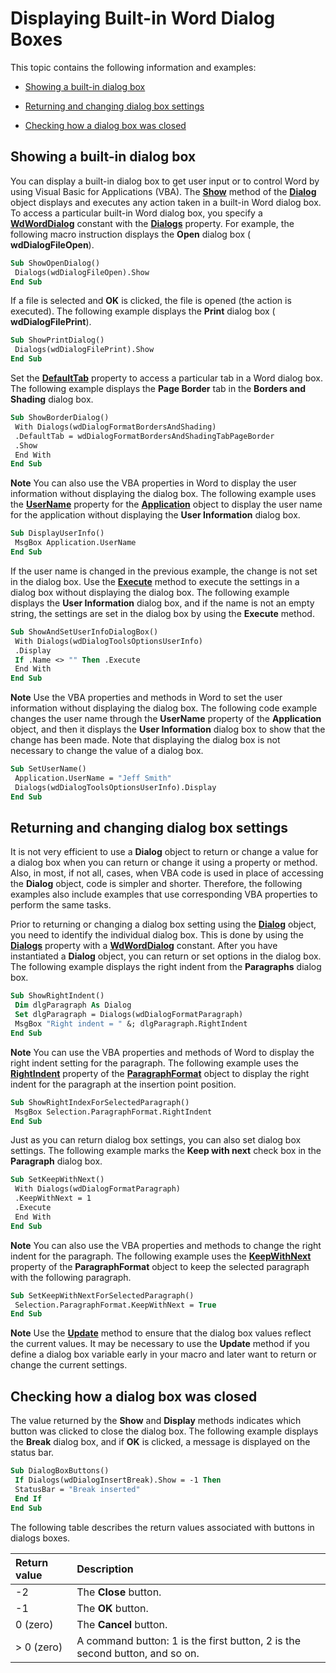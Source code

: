 
# Displaying Built-in Word Dialog Boxes

This topic contains the following information and examples:


-  [Showing a built-in dialog box](#item1)
    
-  [Returning and changing dialog box settings](#item2)
    
-  [Checking how a dialog box was closed](#item4)
    

## Showing a built-in dialog box

You can display a built-in dialog box to get user input or to control Word by using Visual Basic for Applications (VBA). The  **[Show](6b236493-342d-934b-f360-00b7846789e8.md)** method of the **[Dialog](f90f6e6d-aaa0-c127-ab37-ca074144eff1.md)** object displays and executes any action taken in a built-in Word dialog box. To access a particular built-in Word dialog box, you specify a **[WdWordDialog](af867214-8cd6-0477-6c88-2efe06589730.md)** constant with the **[Dialogs](17acdfab-32d2-ddb8-04aa-692f9ffb20b8.md)** property. For example, the following macro instruction displays the **Open** dialog box ( **wdDialogFileOpen**).


```vb
Sub ShowOpenDialog() 
 Dialogs(wdDialogFileOpen).Show 
End Sub
```

If a file is selected and  **OK** is clicked, the file is opened (the action is executed). The following example displays the **Print** dialog box ( **wdDialogFilePrint**).




```vb
Sub ShowPrintDialog() 
 Dialogs(wdDialogFilePrint).Show 
End Sub
```

Set the  **[DefaultTab](22de708e-fb23-b27a-00f0-dc43787c7eaf.md)** property to access a particular tab in a Word dialog box. The following example displays the **Page Border** tab in the **Borders and Shading** dialog box.




```vb
Sub ShowBorderDialog() 
 With Dialogs(wdDialogFormatBordersAndShading) 
 .DefaultTab = wdDialogFormatBordersAndShadingTabPageBorder 
 .Show 
 End With 
End Sub
```


 **Note**  You can also use the VBA properties in Word to display the user information without displaying the dialog box. The following example uses the  **[UserName](96f5ffb6-a20d-96f0-e3a4-0ad2dd47bf99.md)** property for the **[Application](d1cf6f8f-4e88-bf01-93b4-90a83f79cb44.md)** object to display the user name for the application without displaying the **User Information** dialog box.




```vb
Sub DisplayUserInfo() 
 MsgBox Application.UserName 
End Sub
```

If the user name is changed in the previous example, the change is not set in the dialog box. Use the  **[Execute](7f7dce3a-40ef-988c-f5ea-06a25c0ccc4b.md)** method to execute the settings in a dialog box without displaying the dialog box. The following example displays the **User Information** dialog box, and if the name is not an empty string, the settings are set in the dialog box by using the **Execute** method.




```vb
Sub ShowAndSetUserInfoDialogBox() 
 With Dialogs(wdDialogToolsOptionsUserInfo) 
 .Display 
 If .Name <> "" Then .Execute 
 End With 
End Sub
```


 **Note**  Use the VBA properties and methods in Word to set the user information without displaying the dialog box. The following code example changes the user name through the  **UserName** property of the **Application** object, and then it displays the **User Information** dialog box to show that the change has been made. Note that displaying the dialog box is not necessary to change the value of a dialog box.




```vb
Sub SetUserName() 
 Application.UserName = "Jeff Smith" 
 Dialogs(wdDialogToolsOptionsUserInfo).Display 
End Sub
```


## Returning and changing dialog box settings

It is not very efficient to use a  **Dialog** object to return or change a value for a dialog box when you can return or change it using a property or method. Also, in most, if not all, cases, when VBA code is used in place of accessing the **Dialog** object, code is simpler and shorter. Therefore, the following examples also include examples that use corresponding VBA properties to perform the same tasks.

Prior to returning or changing a dialog box setting using the  **[Dialog](f90f6e6d-aaa0-c127-ab37-ca074144eff1.md)** object, you need to identify the individual dialog box. This is done by using the **[Dialogs](1c734758-d00a-31d7-d4f7-bf8c406ab6b5.md)** property with a **[WdWordDialog](af867214-8cd6-0477-6c88-2efe06589730.md)** constant. After you have instantiated a **Dialog** object, you can return or set options in the dialog box. The following example displays the right indent from the **Paragraphs** dialog box.




```vb
Sub ShowRightIndent() 
 Dim dlgParagraph As Dialog 
 Set dlgParagraph = Dialogs(wdDialogFormatParagraph) 
 MsgBox "Right indent = " &; dlgParagraph.RightIndent 
End Sub
```


 **Note**  You can use the VBA properties and methods of Word to display the right indent setting for the paragraph. The following example uses the  **[RightIndent](de69209e-d88d-d367-9d84-94faa07a30bd.md)** property of the **[ParagraphFormat](712d754a-dc92-f1a3-531d-dfae74a42c23.md)** object to display the right indent for the paragraph at the insertion point position.




```vb
Sub ShowRightIndexForSelectedParagraph() 
 MsgBox Selection.ParagraphFormat.RightIndent 
End Sub
```

Just as you can return dialog box settings, you can also set dialog box settings. The following example marks the  **Keep with next** check box in the **Paragraph** dialog box.




```vb
Sub SetKeepWithNext() 
 With Dialogs(wdDialogFormatParagraph) 
 .KeepWithNext = 1 
 .Execute 
 End With 
End Sub
```


 **Note**  You can also use the VBA properties and methods to change the right indent for the paragraph. The following example uses the  **[KeepWithNext](5fc8ad97-d839-7837-04c7-dac2efe1d1c2.md)** property of the **ParagraphFormat** object to keep the selected paragraph with the following paragraph.




```vb
Sub SetKeepWithNextForSelectedParagraph() 
 Selection.ParagraphFormat.KeepWithNext = True 
End Sub
```


 **Note**  Use the  **[Update](7adf7403-77eb-85da-8a5a-092d1c8c548f.md)** method to ensure that the dialog box values reflect the current values. It may be necessary to use the **Update** method if you define a dialog box variable early in your macro and later want to return or change the current settings.


## Checking how a dialog box was closed

The value returned by the  **Show** and **Display** methods indicates which button was clicked to close the dialog box. The following example displays the **Break** dialog box, and if **OK** is clicked, a message is displayed on the status bar.


```vb
Sub DialogBoxButtons() 
 If Dialogs(wdDialogInsertBreak).Show = -1 Then 
 StatusBar = "Break inserted" 
 End If 
End Sub
```

The following table describes the return values associated with buttons in dialogs boxes.



|**Return value**|**Description**|
|:-----|:-----|
|-2|The  **Close** button.|
|-1|The  **OK** button.|
|0 (zero)|The  **Cancel** button.|
|> 0 (zero)|A command button: 1 is the first button, 2 is the second button, and so on.|
